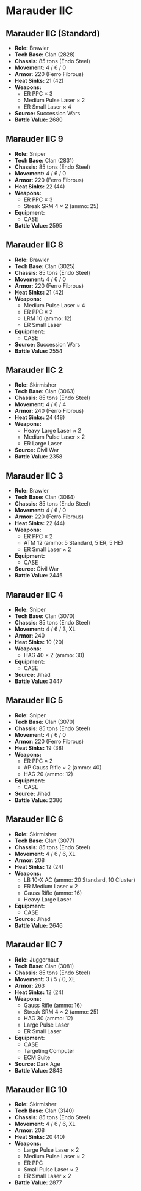 # Marauder IIC
## Marauder IIC (Standard)
- **Role:** Brawler
- **Tech Base:** Clan (2828)
- **Chassis:** 85 tons (Endo Steel)
- **Movement:** 4 / 6 / 0
- **Armor:** 220 (Ferro Fibrous)
- **Heat Sinks:** 21 (42)
- **Weapons:**
  - ER PPC × 3
  - Medium Pulse Laser × 2
  - ER Small Laser × 4
- **Source:** Succession Wars
- **Battle Value:** 2680

## Marauder IIC 9
- **Role:** Sniper
- **Tech Base:** Clan (2831)
- **Chassis:** 85 tons (Endo Steel)
- **Movement:** 4 / 6 / 0
- **Armor:** 220 (Ferro Fibrous)
- **Heat Sinks:** 22 (44)
- **Weapons:**
  - ER PPC × 3
  - Streak SRM 4 × 2 (ammo: 25)
- **Equipment:**
  - CASE
- **Battle Value:** 2595

## Marauder IIC 8
- **Role:** Brawler
- **Tech Base:** Clan (3025)
- **Chassis:** 85 tons (Endo Steel)
- **Movement:** 4 / 6 / 0
- **Armor:** 220 (Ferro Fibrous)
- **Heat Sinks:** 21 (42)
- **Weapons:**
  - Medium Pulse Laser × 4
  - ER PPC × 2
  - LRM 10 (ammo: 12)
  - ER Small Laser
- **Equipment:**
  - CASE
- **Source:** Succession Wars
- **Battle Value:** 2554

## Marauder IIC 2
- **Role:** Skirmisher
- **Tech Base:** Clan (3063)
- **Chassis:** 85 tons (Endo Steel)
- **Movement:** 4 / 6 / 4
- **Armor:** 240 (Ferro Fibrous)
- **Heat Sinks:** 24 (48)
- **Weapons:**
  - Heavy Large Laser × 2
  - Medium Pulse Laser × 2
  - ER Large Laser
- **Source:** Civil War
- **Battle Value:** 2358

## Marauder IIC 3
- **Role:** Brawler
- **Tech Base:** Clan (3064)
- **Chassis:** 85 tons (Endo Steel)
- **Movement:** 4 / 6 / 0
- **Armor:** 220 (Ferro Fibrous)
- **Heat Sinks:** 22 (44)
- **Weapons:**
  - ER PPC × 2
  - ATM 12 (ammo: 5 Standard, 5 ER, 5 HE)
  - ER Small Laser × 2
- **Equipment:**
  - CASE
- **Source:** Civil War
- **Battle Value:** 2445

## Marauder IIC 4
- **Role:** Sniper
- **Tech Base:** Clan (3070)
- **Chassis:** 85 tons (Endo Steel)
- **Movement:** 4 / 6 / 3, XL
- **Armor:** 240
- **Heat Sinks:** 10 (20)
- **Weapons:**
  - HAG 40 × 2 (ammo: 30)
- **Equipment:**
  - CASE
- **Source:** Jihad
- **Battle Value:** 3447

## Marauder IIC 5
- **Role:** Sniper
- **Tech Base:** Clan (3070)
- **Chassis:** 85 tons (Endo Steel)
- **Movement:** 4 / 6 / 0
- **Armor:** 220 (Ferro Fibrous)
- **Heat Sinks:** 19 (38)
- **Weapons:**
  - ER PPC × 2
  - AP Gauss Rifle × 2 (ammo: 40)
  - HAG 20 (ammo: 12)
- **Equipment:**
  - CASE
- **Source:** Jihad
- **Battle Value:** 2386

## Marauder IIC 6
- **Role:** Skirmisher
- **Tech Base:** Clan (3077)
- **Chassis:** 85 tons (Endo Steel)
- **Movement:** 4 / 6 / 6, XL
- **Armor:** 208
- **Heat Sinks:** 12 (24)
- **Weapons:**
  - LB 10-X AC (ammo: 20 Standard, 10 Cluster)
  - ER Medium Laser × 2
  - Gauss Rifle (ammo: 16)
  - Heavy Large Laser
- **Equipment:**
  - CASE
- **Source:** Jihad
- **Battle Value:** 2646

## Marauder IIC 7
- **Role:** Juggernaut
- **Tech Base:** Clan (3081)
- **Chassis:** 85 tons (Endo Steel)
- **Movement:** 3 / 5 / 0, XL
- **Armor:** 263
- **Heat Sinks:** 12 (24)
- **Weapons:**
  - Gauss Rifle (ammo: 16)
  - Streak SRM 4 × 2 (ammo: 25)
  - HAG 30 (ammo: 12)
  - Large Pulse Laser
  - ER Small Laser
- **Equipment:**
  - CASE
  - Targeting Computer
  - ECM Suite
- **Source:** Dark Age
- **Battle Value:** 2843

## Marauder IIC 10
- **Role:** Skirmisher
- **Tech Base:** Clan (3140)
- **Chassis:** 85 tons (Endo Steel)
- **Movement:** 4 / 6 / 6, XL
- **Armor:** 208
- **Heat Sinks:** 20 (40)
- **Weapons:**
  - Large Pulse Laser × 2
  - Medium Pulse Laser × 2
  - ER PPC
  - Small Pulse Laser × 2
  - ER Small Laser × 2
- **Battle Value:** 2877

